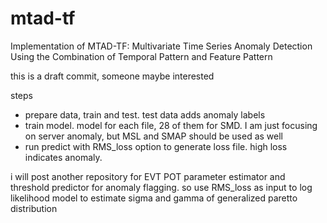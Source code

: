 # mtad-tf
Implementation of MTAD-TF: Multivariate Time Series Anomaly Detection Using the Combination of Temporal Pattern and Feature Pattern

this is a draft commit, someone maybe interested

steps

- prepare data, train and test. test data adds anomaly labels
- train model. model for each file, 28 of them for SMD. I am just focusing on server anomaly, but MSL and SMAP should be used as well
- run predict with RMS_loss option to generate loss file. high loss indicates anomaly. 

i will post another repository for EVT POT parameter estimator and threshold predictor for anomaly flagging. so use RMS_loss as input to log likelihood model to estimate sigma and gamma of generalized paretto distribution

